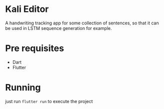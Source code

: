 # Kali Editor

A handwriting tracking app for some collection of sentences, so that it can be used
in LSTM sequence generation for example.

# Pre requisites
* Dart
* Flutter

# Running
just run `flutter run` to execute the project